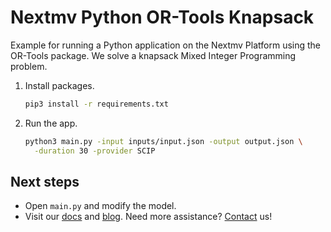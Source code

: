 # Nextmv Python OR-Tools Knapsack

Example for running a Python application on the Nextmv Platform using the
OR-Tools package. We solve a knapsack Mixed Integer Programming problem.

1. Install packages.

    ```bash
    pip3 install -r requirements.txt
    ```

1. Run the app.

    ```bash
    python3 main.py -input inputs/input.json -output output.json \
      -duration 30 -provider SCIP
    ```

## Next steps

* Open `main.py` and modify the model.
* Visit our [docs][docs] and [blog][blog]. Need more assistance?
  [Contact][contact] us!

[docs]: https://docs.nextmv.io
[blog]: https://www.nextmv.io/blog
[contact]: https://www.nextmv.io/contact
